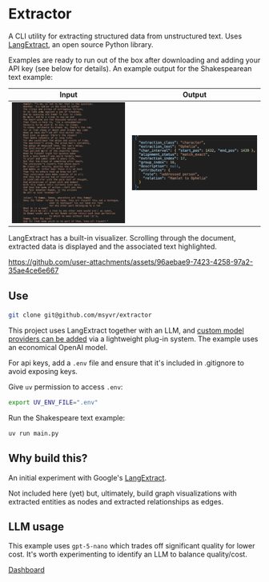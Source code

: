 # Extractor

A CLI utility for extracting structured data from unstructured text. Uses [LangExtract](https://github.com/google/langextract), an open source Python library.

Examples are ready to run out of the box after downloading and adding your API key (see below for details). An example output for the Shakespearean text example:

| Input                                           | Output                                        |
| ----------------------------------------------- | --------------------------------------------- |
| ![quote](/assets/images/shakespeare_quotes.png) | ![json](/assets/images/structured_output.png) |

LangExtract has a built-in visualizer. Scrolling through the document, extracted data is displayed and the associated text highlighted.

https://github.com/user-attachments/assets/96aebae9-7423-4258-97a2-35ae4ce6e667

## Use

```bash
git clone git@github.com/msyvr/extractor
```

This project uses LangExtract together with an LLM, and [custom model providers can be added](https://github.com/google/langextract?tab=readme-ov-file#adding-custom-model-providers) via a lightweight plug-in system. The example uses an economical OpenAI model.

For api keys, add a `.env` file and ensure that it's included in .gitignore to avoid exposing keys.

Give `uv` permission to access `.env`:

```bash
export UV_ENV_FILE=".env"
```

Run the Shakespeare text example:

```bash
uv run main.py
```

## Why build this?

An initial experiment with Google's [LangExtract](https://github.com/google/langextract).

Not included here (yet) but, ultimately, build graph visualizations with extracted entities as nodes and extracted relationships as edges.

## LLM usage

This example uses `gpt-5-nano` which trades off significant quality for lower cost. It's worth experimenting to identify an LLM to balance quality/cost.

[Dashboard](https://platform.openai.com/usage)
